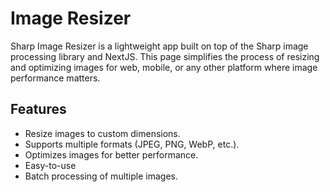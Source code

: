# Image Resizer

Sharp Image Resizer is a lightweight app built on top of the Sharp image processing library and NextJS. This page simplifies the process of resizing and optimizing images for web, mobile, or any other platform where image performance matters.

## Features

- Resize images to custom dimensions.
- Supports multiple formats (JPEG, PNG, WebP, etc.).
- Optimizes images for better performance.
- Easy-to-use
- Batch processing of multiple images.

